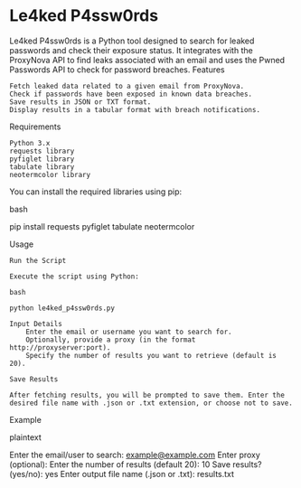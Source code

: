 # Le4ked P4ssw0rds

Le4ked P4ssw0rds is a Python tool designed to search for leaked passwords and check their exposure status. It integrates with the ProxyNova API to find leaks associated with an email and uses the Pwned Passwords API to check for password breaches.
Features

    Fetch leaked data related to a given email from ProxyNova.
    Check if passwords have been exposed in known data breaches.
    Save results in JSON or TXT format.
    Display results in a tabular format with breach notifications.

Requirements

    Python 3.x
    requests library
    pyfiglet library
    tabulate library
    neotermcolor library

You can install the required libraries using pip:

bash

pip install requests pyfiglet tabulate neotermcolor

Usage

    Run the Script

    Execute the script using Python:

    bash

    python le4ked_p4ssw0rds.py

    Input Details
        Enter the email or username you want to search for.
        Optionally, provide a proxy (in the format http://proxyserver:port).
        Specify the number of results you want to retrieve (default is 20).

    Save Results

    After fetching results, you will be prompted to save them. Enter the desired file name with .json or .txt extension, or choose not to save.

Example

plaintext

Enter the email/user to search: example@example.com
Enter proxy (optional): 
Enter the number of results (default 20): 10
Save results? (yes/no): yes
Enter output file name (.json or .txt): results.txt
